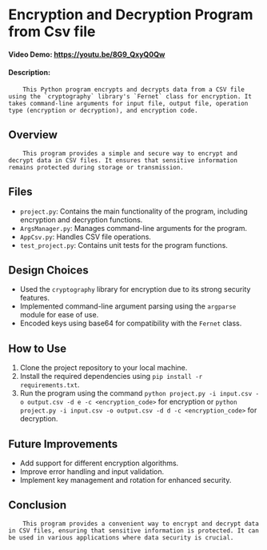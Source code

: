 # Encryption and Decryption Program from Csv file
#### Video Demo:  <https://youtu.be/8G9_QxyQ0Qw>
#### Description:
        This Python program encrypts and decrypts data from a CSV file using the `cryptography` library's `Fernet` class for encryption. It takes command-line arguments for input file, output file, operation type (encryption or decryption), and encryption code.

## Overview
        This program provides a simple and secure way to encrypt and decrypt data in CSV files. It ensures that sensitive information remains protected during storage or transmission.

## Files
- `project.py`: Contains the main functionality of the program, including encryption and decryption functions.
- `ArgsManager.py`: Manages command-line arguments for the program.
- `AppCsv.py`: Handles CSV file operations.
- `test_project.py`: Contains unit tests for the program functions.

## Design Choices
- Used the `cryptography` library for encryption due to its strong security features.
- Implemented command-line argument parsing using the `argparse` module for ease of use.
- Encoded keys using base64 for compatibility with the `Fernet` class.

## How to Use
1. Clone the project repository to your local machine.
2. Install the required dependencies using `pip install -r requirements.txt`.
3. Run the program using the command `python project.py -i input.csv -o output.csv -d e -c <encryption_code>` for encryption or `python project.py -i input.csv -o output.csv -d d -c <encryption_code>` for 
 decryption.

## Future Improvements
- Add support for different encryption algorithms.
- Improve error handling and input validation.
- Implement key management and rotation for enhanced security.

## Conclusion
        This program provides a convenient way to encrypt and decrypt data in CSV files, ensuring that sensitive information is protected. It can be used in various applications where data security is crucial.
